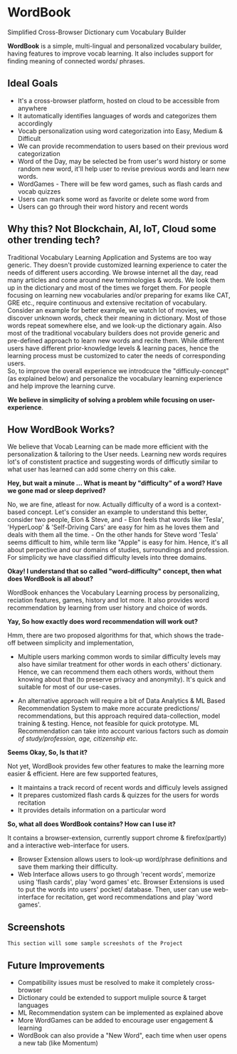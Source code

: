 # WordBook
Simplified Cross-Browser Dictionary cum Vocabulary Builder

**WordBook** is a simple, multi-lingual and personalized vocabulary builder, having features to improve vocab learning. It also includes support for finding meaning of connected words/ phrases.

## Ideal Goals

 - It's a cross-browser platform, hosted on cloud to be accessible from anywhere
 - It automatically identifies languages of words and categorizes them accordingly
 - Vocab personalization using word categorization into Easy, Medium & Difficult
 - We can provide recommendation to users based on their previous word categorization
 - Word of the Day, may be selected be from user's word history or some random new word, it'll help user to revise previous words and learn new words.
 - WordGames - There will be few word games, such as flash cards and vocab quizzes
 - Users can mark some word as favorite or delete some word from 
 - Users can go through their word history and recent words

## Why this? Not Blockchain, AI, IoT, Cloud some other trending tech?
   Traditional Vocabulary Learning Application and Systems are too way generic. They doesn't provide customized learning experience to cater the needs of different users according. We browse internet all the day, read many articles and come around new terminologies & words. We look them up in the dictionary and most of the times we forget them. For people focusing on learning new vocabularies and/or preparing for exams like CAT, GRE etc., require continuous and extensive recitation of vocabulary. 
   Consider an example for better example, we watch lot of movies, we discover unknown words, check their meaning in dictionary. Most of those words repeat somewhere else, and we look-up the dictionary again.
   Also most of the traditional vocabulary builders does not provide generic and pre-defined approach to learn new words and recite them. While different users have different prior-knowledge levels & learning paces, hence the learning process must be customized to cater the needs of corresponding users.  
   So, to improve the overall experience we introdcuce the "difficuly-concept" (as explained below) and personalize the vocabulary learning experience and help improve the learning curve. 
   
__We believe in simplicity of solving a problem while focusing on user-experience__.

## How WordBook Works?

   We believe that Vocab Learning can be made more efficient with the personalization & tailoring to the User needs. Learning new words requires lot's of constistent practice and suggesting words of difficutly similar to what user has learned can add some cherry on this cake.

   **Hey, but wait a minute ... What is meant by "difficulty" of a word? Have we gone mad or sleep deprived?** 
   
   No, we are fine, atleast for now. Actually difficulty of a word is a context-based concept. Let's consider an example to understand this better, consider two people, Elon & Steve, and
    - Elon feels that words like 'Tesla', 'HyperLoop' & 'Self-Driving Cars' are easy for him as he loves them and deals with them all the time.
    - On the other hands for Steve word 'Tesla' seems difficult to him, while term like "Apple" is easy for him.
    Hence, it's all about perpective and our domains of studies, surroundings and profession. For simplicity we have classified difficulty levels into three domains.
  
   **Okay! I understand that so called "word-difficulty" concept, then what does WordBook is all about?**
   
   WordBook enhances the Vocabulary Learning process by personalizing, reciation features, games, history and lot more. It also provides word recommendation by learning from user history and choice of words.
   
   **Yay, So how exactly does word recommendation will work out?**
   
   Hmm, there are two proposed algorithms for that, which shows the trade-off between simplicity and implementation, 
  - Multiple users marking common words to similar difficulty levels may also have similar treatment for other words in each others' dictionary. Hence, we can recommend them each others words, without them knowing about that (to preserve privacy and anonymity). It's quick and suitable for most of our use-cases.

  - An alternative approach will require a bit of Data Analytics & ML Based Recommendation System to make more accurate predictions/ recommendations, but this approach required data-collection, model training & testing. Hence, not feasible for quick prototype. ML Recommendation can take into account various factors such as _domain of study/profession, age, citizenship etc._

**Seems Okay, So, Is that it?**

Not yet, WordBook provides few other features to make the learning more easier & efficient. Here are few supported features,
 - It maintains a track record of recent words and difficuly levels assigned
 - It prepares customized flash cards & quizzes for the users for words recitation
 - It provides details information on a particular word

**So, what all does WordBook contains? How can I use it?**

It contains a browser-extension, currently support chrome & firefox(partly) and a interactive web-interface for users. 
 - Browser Extension allows users to look-up word/phrase definitions and save them marking their difficulty.
 - Web Interface allows users to go through 'recent words', memorize using 'flash cards', play 'word games' etc.
Browser Extensions is used to put the words into users' pocket/ database. Then, user can use web-interface for recitation, get word recommendations and play 'word games'.

## Screenshots

    This section will some sample screeshots of the Project

## Future Improvements
 
 - Compatibility issues must be resolved to make it completely cross-browser
 - Dictionary could be extended to support muliple source & target languages
 - ML Recommendation system can be implemented as explained above 
 - More WordGames can be added to encourage user engagement & learning
 - WordBook can also provide a "New Word", each time when user opens a new tab (like Momentum)
